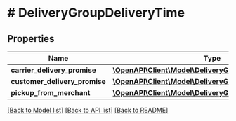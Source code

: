 # # DeliveryGroupDeliveryTime

## Properties

Name | Type | Description | Notes
------------ | ------------- | ------------- | -------------
**carrier_delivery_promise** | [**\OpenAPI\Client\Model\DeliveryGroupDeliveryTimeRange**](DeliveryGroupDeliveryTimeRange.md) |  | [optional]
**customer_delivery_promise** | [**\OpenAPI\Client\Model\DeliveryGroupDeliveryTimeRange**](DeliveryGroupDeliveryTimeRange.md) |  | [optional]
**pickup_from_merchant** | [**\OpenAPI\Client\Model\DeliveryGroupDeliveryTimeRange**](DeliveryGroupDeliveryTimeRange.md) |  | [optional]

[[Back to Model list]](../../README.md#models) [[Back to API list]](../../README.md#endpoints) [[Back to README]](../../README.md)
